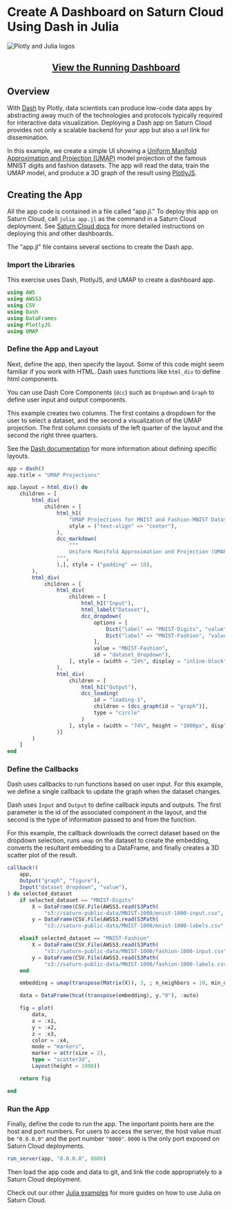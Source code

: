 # Create A Dashboard on Saturn Cloud Using Dash in Julia

![Plotly and Julia logos](https://saturn-public-assets.s3.us-east-2.amazonaws.com/example-resources/plotly_julia_logo.png "doc-image")

<div align="center">

## [View the Running Dashboard](https://scld.io/hosted/julia-dash) 

</div>

## Overview
With [Dash](https://dash.plotly.com/) by Plotly, data scientists can produce low-code data apps by abstracting away much of the technologies and protocols typically required for interactive data visualization. Deploying a Dash app on Saturn Cloud provides not only a scalable backend for your app but also a url link for dissemination.

In this example, we create a simple UI showing a [Uniform Manifold Approximation and Projection (UMAP)](https://umap-learn.readthedocs.io/en/latest/) model projection of the famous MNIST digits and fashion datasets. The app will read the data, train the UMAP model, and produce a 3D graph of the result using [PlotlyJS](http://juliaplots.org/PlotlyJS.jl/stable/).

## Creating the App
All the app code is contained in a file called "app.jl." To deploy this app on Saturn Cloud, call `julia app.jl` as the command in a Saturn Cloud deployment. See [Saturn Cloud docs](https://saturncloud.io/docs/examples/dashboards/dashboard/) for more detailed instructions on deploying this and other dashboards.

The "app.jl" file contains several sections to create the Dash app. 

### Import the Libraries

This exercise uses Dash, PlotlyJS, and UMAP to create a dashboard app.

``` julia
using AWS
using AWSS3
using CSV
using Dash
using DataFrames
using PlotlyJS
using UMAP
```
### Define the App and Layout

Next, define the app, then specify the layout. Some of this code might seem familiar if you work with HTML. Dash uses functions like `html_div` to define html components. 

You can use Dash Core Components (`dcc`) such as `Dropdown` and `Graph` to define user input and output components.

This example creates two columns. The first contains a dropdown for the user to select a dataset, and the second a visualization of the UMAP projection. The first column consists of the left quarter of the layout and the second the right three quarters.

See the [Dash documentation](https://dash.plotly.com/julia) for more information about defining specific layouts.

``` julia
app = dash()
app.title = "UMAP Projections"

app.layout = html_div() do
    children = [
        html_div(
            children = [
                html_h1(
                    "UMAP Projections for MNIST and Fashion-MNIST Datasets",
                    style = ("text-align" => "center"),
                ),
                dcc_markdown(
                    """
                    Uniform Manifold Approximation and Projection (UMAP) is a general-purpose dimension reduction algorithm. Similar to t-distributed stochastic neighbor embedding (t-SNE), you can use UMAP to visualize the relationships between data points. In this example, we are training a three-component UMAP model on MNIST datasets and then displaying the 3D graph of the result. The color of the point in the graph is based on the label. In the resulting graph, blobs of colors show that UMAP clustered data points with similar labels together.
                """,
                ),], style = ("padding" => 10),
        ),
        html_div(
            children = [
                html_div(
                    children = [
                        html_h1("Input"),
                        html_label("Dataset"),
                        dcc_dropdown(
                            options = [
                                Dict("label" => "MNIST-Digits", "value" => "MNIST-Digits"),
                                Dict("label" => "MNIST-Fashion", "value" => "MNIST-Fashion")
                            ],
                            value = "MNIST-Fashion",
                            id = "dataset_dropdown"),
                    ], style = (width = "24%", display = "inline-block")
                ),
                html_div(
                    children = [
                        html_h1("Output"),
                        dcc_loading(
                            id = "loading-1",
                            children = [dcc_graph(id = "graph")],
                            type = "circle"
                        )
                    ], style = (width = "74%", height = "1000px", display = "inline-block", float = "right")
                )]
        )
    ]
end
```

### Define the Callbacks
Dash uses callbacks to run functions based on user input. For this example, we define a single callback to update the graph when the dataset changes.

Dash uses `Input` and `Output` to define callback inputs and outputs. The first parameter is the id of the associated component in the layout, and the second is the type of information passed to and from the function.

For this example, the callback downloads the correct dataset based on the dropdown selection, runs `umap` on the dataset to create the embedding, converts the resultant embedding to a DataFrame, and finally creates a 3D scatter plot of the result.

``` julia
callback!(
    app,
    Output("graph", "figure"),
    Input("dataset_dropdown", "value"),
) do selected_dataset
    if selected_dataset == "MNIST-Digits"
        X = DataFrame(CSV.File(AWSS3.read(S3Path(
            "s3://saturn-public-data/MNIST-1000/mnist-1000-input.csv", config = global_aws_config(; region = "us-east-2")))))
        y = DataFrame(CSV.File(AWSS3.read(S3Path(
            "s3://saturn-public-data/MNIST-1000/mnist-1000-labels.csv", config = global_aws_config(; region = "us-east-2")))))

    elseif selected_dataset == "MNIST-Fashion"
        X = DataFrame(CSV.File(AWSS3.read(S3Path(
            "s3://saturn-public-data/MNIST-1000/fashion-1000-input.csv", config = global_aws_config(; region = "us-east-2")))))
        y = DataFrame(CSV.File(AWSS3.read(S3Path(
            "s3://saturn-public-data/MNIST-1000/fashion-1000-labels.csv", config = global_aws_config(; region = "us-east-2")))))
    end

    embedding = umap(transpose(Matrix(X)), 3, ; n_neighbors = 10, min_dist = 0.001, n_epochs = 200)

    data = DataFrame(hcat(transpose(embedding), y."0"), :auto)

    fig = plot(
        data,
        x = :x1,
        y = :x2,
        z = :x3,
        color = :x4,
        mode = "markers",
        marker = attr(size = 2),
        type = "scatter3d",
        Layout(height = 1000))

    return fig

end
```

### Run the App

Finally, define the code to run the app. The important points here are the host and port numbers. For users to access the server, the host value must be `"0.0.0.0"` and the port number `"8000"`. `8000` is the only port exposed on Saturn Cloud deployments.

``` julia
run_server(app, "0.0.0.0", 8000)
```

Then load the app code and data to git, and link the code appropriately to a Saturn Cloud deployment. 

Check out our other [Julia examples](https://saturncloud.io/docs/examples/julia/) for more guides on how to use Julia on Saturn Cloud.